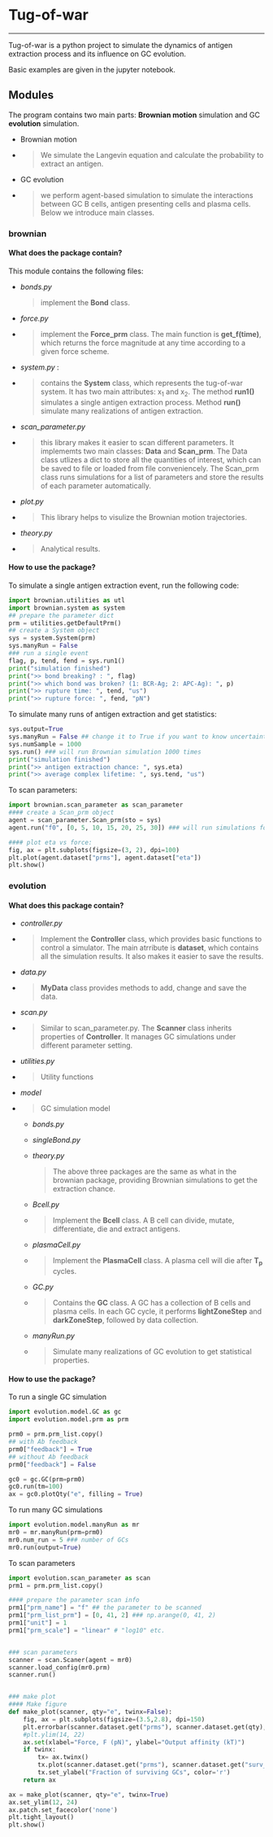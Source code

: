 # Tug-of-war

---

Tug-of-war is a python project to simulate the dynamics of antigen extraction process and its influence on GC evolution. 

Basic examples are given in the jupyter notebook.


## Modules

The program contains two main parts: **Brownian motion** simulation and GC **evolution** simulation. 

- Brownian motion

- > We simulate the Langevin equation and calculate the probability to extract an antigen. 

- GC evolution

- >  we perform agent-based simulation to simulate the interactions between GC B cells, antigen presenting cells and plasma cells. Below we introduce main classes. 



### brownian

#### What does the package contain?

This module contains the following files:

- *bonds.py* 

  > implement the **Bond** class. 

- *force.py* 

- > implement the **Force_prm** class. The main function is **get_f(time)**, which returns the force magnitude at any time according to a given force scheme. 

- *system.py* : 

- >  contains the **System** class, which represents the tug-of-war system. It has two main attributes: x<sub>1</sub> and x<sub>2</sub>. The method **run1()** simulates a single antigen extraction process. Method **run()** simulate many realizations of antigen extraction.  

- *scan_parameter.py* 

- > this library makes it easier to scan different parameters. It implememts two main classes:  **Data** and **Scan_prm**. The Data class utlizes a dict to store all the quantities of interest, which can be saved to file or loaded from file conveniencely. The Scan_prm class runs simulations for a list of parameters and store the results of each parameter automatically. 

- *plot.py* 

- > This library helps to visulize the Brownian motion trajectories. 

- *theory.py* 

- > Analytical results.



#### How to use the package?

To simulate a single antigen extraction event, run the following code:

```python
import brownian.utilities as utl
import brownian.system as system
## prepare the parameter dict
prm = utilities.getDefaultPrm()
## create a System object
sys = system.System(prm)
sys.manyRun = False
### run a single event
flag, p, tend, fend = sys.run1()
print("simulation finished")
print(">> bond breaking? : ", flag)
print(">> which bond was broken? (1: BCR-Ag; 2: APC-Ag): ", p)
print(">> rupture time: ", tend, "us")
print(">> rupture force: ", fend, "pN")
```

To simulate many runs of antigen extraction and get statistics:

```python
sys.output=True
sys.manyRun = False ## change it to True if you want to know uncertainty of eta
sys.numSample = 1000
sys.run() ### will run Brownian simulation 1000 times
print("simulation finished")
print(">> antigen extraction chance: ", sys.eta)
print(">> average complex lifetime: ", sys.tend, "us")

```

To scan parameters:

```python
import brownian.scan_parameter as scan_parameter
#### create a Scan_prm object
agent = scan_parameter.Scan_prm(sto = sys)
agent.run("f0", [0, 5, 10, 15, 20, 25, 30]) ### will run simulations for f0=0, 5, 10, ..., 30

#### plot eta vs force:
fig, ax = plt.subplots(figsize=(3, 2), dpi=100)
plt.plot(agent.dataset["prms"], agent.dataset["eta"])
plt.show()
```



### evolution

#### What does this package contain?

- *controller.py*

- > Implement the **Controller** class, which provides basic functions to control a simulator. The main atrribute is **dataset**, which contains all the simulation results. It also makes it easier to save the results.

- *data.py*

- > **MyData** class provides methods to add, change and save the data. 

- *scan.py*

- > Similar to scan_parameter.py. The **Scanner** class inherits properties of **Controller**. It manages GC simulations under different parameter setting. 

- *utilities.py*

- > Utility functions

- *model*

- > GC simulation model

  - *bonds.py*

  - *singleBond.py*

  - *theory.py*

    > The above three packages are the same as what in the brownian package, providing Brownian simulations to get the extraction chance. 

  - *Bcell.py*

  - > Implement the **Bcell** class. A B cell can divide, mutate, differentiate, die and extract antigens. 

  - *plasmaCell.py*

  - > Implement the **PlasmaCell** class. A plasma cell will die after **T<sub>p</sub>** cycles.

  - *GC.py*

  - > Contains the **GC** class. A GC has a collection of B cells and plasma cells. In each GC cycle, it performs **lightZoneStep** and **darkZoneStep**, followed by data collection.

  - *manyRun.py*

  - > Simulate many realizations of GC evolution to get statistical properties. 

#### How to use the package?

To run a single GC simulation

```python
import evolution.model.GC as gc
import evolution.model.prm as prm

prm0 = prm.prm_list.copy()
## with Ab feedback
prm0["feedback"] = True
## without Ab feedback
prm0["feedback"] = False

gc0 = gc.GC(prm=prm0)
gc0.run(tm=100)
ax = gc0.plotQty("e", filling = True)
```

To run many GC simulations

```python
import evolution.model.manyRun as mr
mr0 = mr.manyRun(prm=prm0)
mr0.num_run = 5 ### number of GCs
mr0.run(output=True)
```

To scan parameters

```python
import evolution.scan_parameter as scan
prm1 = prm.prm_list.copy()

#### prepare the parameter scan info
prm1["prm_name"] = "f" ## the parameter to be scanned
prm1["prm_list_prm"] = [0, 41, 2] ### np.arange(0, 41, 2)
prm1["unit"] = 1
prm1["prm_scale"] = "linear" # "log10" etc.


### scan parameters
scanner = scan.Scaner(agent = mr0)
scanner.load_config(mr0.prm)
scanner.run()


### make plot
#### Make figure
def make_plot(scanner, qty="e", twinx=False):
    fig, ax = plt.subplots(figsize=(3.5,2.8), dpi=150)
    plt.errorbar(scanner.dataset.get("prms"), scanner.dataset.get(qty), yerr=scanner.dataset.get(qty+"_std"), capsize=3, fmt='ok', fillstyle='none', ms=5)
    #plt.ylim(14, 22)
    ax.set(xlabel="Force, F (pN)", ylabel="Output affinity (kT)")
    if twinx:
        tx= ax.twinx()
        tx.plot(scanner.dataset.get("prms"), scanner.dataset.get("surv_prob"), '--sr', fillstyle='none')
        tx.set_ylabel("Fraction of surviving GCs", color='r')
    return ax

ax = make_plot(scanner, qty="e", twinx=True)
ax.set_ylim(12, 24)
ax.patch.set_facecolor('none')
plt.tight_layout()
plt.show()
```
